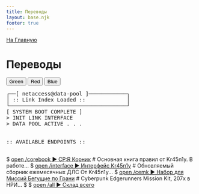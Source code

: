 ```yaml
---
title: Переводы
layout: base.njk
footer: true
---
```

<a href="{{ '/' | url }}" class="return-link">На Главную</a>
# Переводы

<div class="terminal-block">
    <div class="theme-switcher">
      <button data-set-theme="green">Green</button>
      <button data-set-theme="red">Red</button>
      <button data-set-theme="blue">Blue</button>
    </div>
  <pre class="terminal-ascii">
┌──[ netaccess@data-pool ]────────────┐
│ :: Link Index Loaded ::             │
└─────────────────────────────────────┘
[ SYSTEM BOOT COMPLETE ]
> INIT LINK INTERFACE
> DATA POOL ACTIVE . . .
<br>
:: AVAILABLE ENDPOINTS ::
  </pre>
  <div class="terminal-links">
$ <a href="https://disk.yandex.ru/d/V-yVoZqBkyyqwQ" target="_blank" rel="noopener" >open /corebook           ▶ CP:R Корник</a><span class="comment">                                   # Основная книга правил от Kr45n1y. В работе...</span>
$ <a href="https://disk.yandex.ru/i/Viblb-PdQ5GGPA" target="_blank" rel="noopener" >open /interface          ▶ Интерфейс Kr45n1y</a><span class="comment">                             # Обновляемый сборник ежемесячных ДЛС От Kr45n1y...</span>
$ <a href="https://disk.yandex.ru/d/hD8Ckxf_TyiWGg" target="_blank" rel="noopener" >open /cemk               ▶ Набор для Миссий Бегущие по Грани</a><span class="comment">             # Cyberpunk Edgerunners Mission Kit, 207х в НРИ...</span>
$
$ <a href="https://disk.yandex.ru/d/RK-G1zg8WcHrcA" target="_blank" rel="noopener" >open /all                ▶ Склад всего</a>
  </div>
</div>
